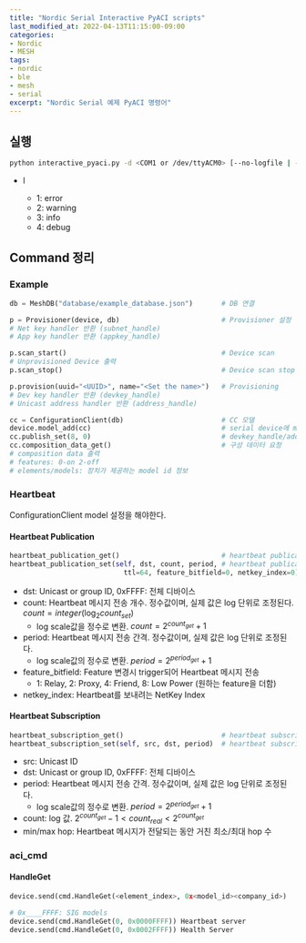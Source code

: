 ```yaml
---
title: "Nordic Serial Interactive PyACI scripts"
last_modified_at: 2022-04-13T11:15:00-09:00
categories:
- Nordic
- MESH
tags:
- nordic
- ble
- mesh
- serial
excerpt: "Nordic Serial 예제 PyACI 명령어"
---
```


## 실행

```bash
python interactive_pyaci.py -d <COM1 or /dev/ttyACM0> [--no-logfile | -l <num>]
```

- l <num>
    - 1: error
    - 2: warning
    - 3: info
    - 4: debug

## Command 정리

### Example

```python
db = MeshDB("database/example_database.json")       # DB 연결

p = Provisioner(device, db)                         # Provisioner 설정
# Net key handler 반환 (subnet_handle)
# App key handler 반환 (appkey_handle)

p.scan_start()                                      # Device scan
# Unprovisioned Device 출력
p.scan_stop()                                       # Device scan stop

p.provision(uuid="<UUID>", name="<Set the name>")   # Provisioning
# Dev key handler 반환 (devkey_handle)
# Unicast address handler 반환 (address_handle)

cc = ConfigurationClient(db)                        # CC 모델
device.model_add(cc)                                # serial device에 model CC 모델 추가
cc.publish_set(8, 0)                                # devkey_handle/address_handle이 일치하는 장치와 연결
cc.composition_data_get()                           # 구성 데이터 요청
# composition data 출력
# features: 0-on 2-off
# elements/models: 장치가 제공하는 model id 정보
```



### Heartbeat

ConfigurationClient model 설정을 해야한다.

#### Heartbeat Publication

```python
heartbeat_publication_get()                         # heartbeat publication 정보
heartbeat_publication_set(self, dst, count, period, # heartbeat publication 설정
                            ttl=64, feature_bitfield=0, netkey_index=0)
```

- dst: Unicast or group ID, 0xFFFF: 전체 디바이스
- count: Heartbeat 메시지 전송 개수. 정수값이며, 실제 값은 log 단위로 조정된다.
  $count = integer(\log_2{count_{set}})$
    - log scale값을 정수로 변환. $count = 2^{count_{get}} + 1$
- period: Heartbeat 메시지 전송 간격. 정수값이며, 실제 값은 log 단위로 조정된다.
    - log scale값의 정수로 변환. $period = 2^{period_{get}} + 1$
- feature_bitfield: Feature 변경시 trigger되어 Heartbeat 메시지 전송
    - 1: Relay, 2: Proxy, 4: Friend, 8: Low Power (원하는 feature을 더함)
- netkey_index: Heartbeat를 보내려는 NetKey Index


#### Heartbeat Subscription

```python
heartbeat_subscription_get()                        # heartbeat subscription 정보
heartbeat_subscription_set(self, src, dst, period)  # heartbeat subscription 설정
```

- src: Unicast ID
- dst: Unicast or group ID, 0xFFFF: 전체 디바이스
- period: Heartbeat 메시지 전송 간격. 정수값이며, 실제 값은 log 단위로 조정된다.
    - log scale값의 정수로 변환. $period = 2^{period_{get}} + 1$
- count: log 값. $2^{count_{get}} - 1 < count_{real} < 2^{count_{get}}$
- min/max hop: Heartbeat 메시지가 전달되는 동안 거친 최소/최대 hop 수




### aci_cmd

#### HandleGet

```python
device.send(cmd.HandleGet(<element_index>, 0x<model_id><company_id>)

# 0x____FFFF: SIG models
device.send(cmd.HandleGet(0, 0x0000FFFF)) Heartbeat server
device.send(cmd.HandleGet(0, 0x0002FFFF)) Health Server
```


